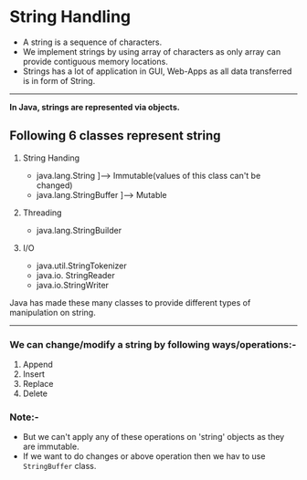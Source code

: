 # String Handling

* A string is a sequence of characters.
* We implement strings by using array of characters as only array can provide contiguous memory locations.
* Strings has a lot of application in GUI, Web-Apps as all data transferred is in form of String.

---

**In Java, strings are represented via objects.**

## Following 6 classes represent string

1. String Handing
    * java.lang.String       ]--> Immutable(values of this class can't be changed)
    * java.lang.StringBuffer ]--> Mutable

2. Threading
    * java.lang.StringBuilder

3. I/O
    * java.util.StringTokenizer
    * java.io. StringReader
    * java.io.StringWriter

Java has made these many classes to provide different types of manipulation on string.

----

### We can change/modify a string by following ways/operations:-

1. Append
2. Insert
3. Replace
4. Delete

### Note:-

* But we can't apply any of these operations on 'string' objects as they are immutable.
* If we want to do changes or above operation then we hav to use `StringBuffer` class.

